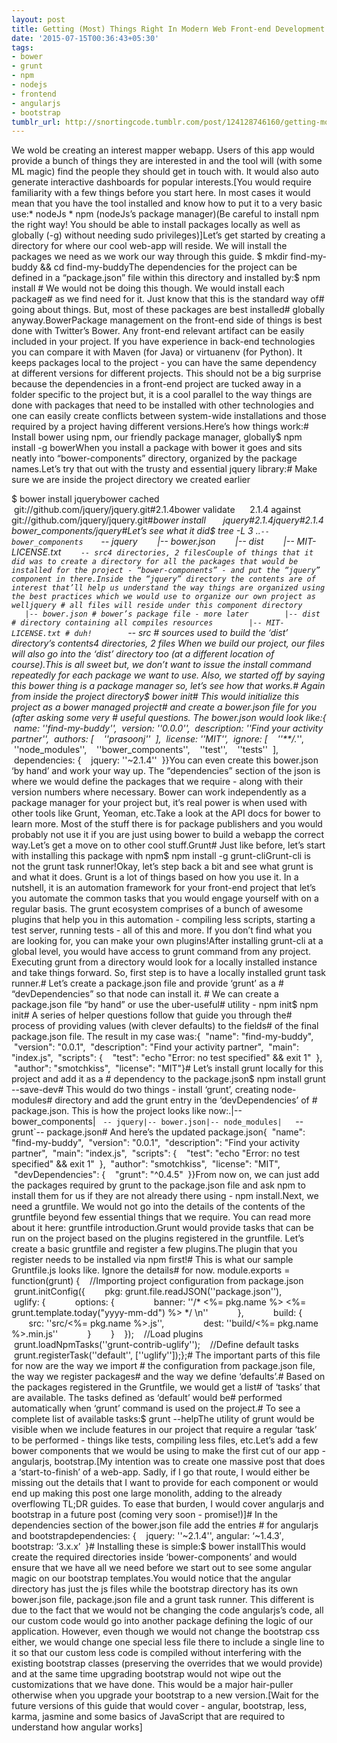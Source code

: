 ```yaml
---
layout: post
title: Getting (Most) Things Right In Modern Web Front-end Development.
date: '2015-07-15T00:36:43+05:30'
tags:
- bower
- grunt
- npm
- nodejs
- frontend
- angularjs
- bootstrap
tumblr_url: http://snortingcode.tumblr.com/post/124128746160/getting-most-things-right-in-modern-web
---
```

We wold be creating an interest mapper webapp. Users of this app 
would provide a bunch of things they are interested in and the tool will
 (with some ML magic) find the people they should get in touch with. It 
would also auto generate interactive dashboards for popular interests.[You
 would require familiarity with a few things before you start here. In 
most cases it would mean that you have the tool installed and know how 
to put it to a very basic use:* nodeJs * npm (nodeJs’s package manager)(Be careful to install npm the right way! You should be able to install packages locally as well as globally (-g) without needing sudo privileges)]Let’s
 get started by creating a directory for where our cool web-app will 
reside. We will install the packages we need as we work our way through 
this guide. $ mkdir find-my-buddy && cd find-my-buddyThe dependencies for the project can be defined in a “package.json” file within this directory and installed by:$ npm install # We would not be doing this though. We would install each package# as we find need for it. Just know that this is the standard way of# going about things. But, most of these packages are best installed# globally anyway.BowerPackage management on the front-end side of things is best done with Twitter’s Bower. Any front-end relevant artifact can be easily included in your project. If you have experience in back-end technologies you can compare it with Maven (for Java) or virtuanenv (for Python). It keeps packages local to the project - you can have the same dependency at different versions for different projects. This should not be a big surprise because the dependencies in a front-end project are tucked away in a folder specific to the project but, it is a cool parallel to the way things are done with packages that need to be installed with other technologies and one can easily create conflicts between system-wide installations and those required by a project having different versions.Here’s how things work:# Install bower using npm, our friendly package manager, globally$ npm install -g bowerWhen you install a package with bower it goes and sits neatly into “bower-components” directory, organized by the package names.Let’s try that out with the trusty and essential jquery library:# Make sure we are inside the project directory we created earlier

$ bower install jquerybower cached        git://github.com/jquery/jquery.git#2.1.4bower validate      2.1.4 against git://github.com/jquery/jquery.git#*bower install       jquery#2.1.4jquery#2.1.4 bower_components/jquery#Let’s see what it did$ tree -L 3 ..`-- bower_components    `-- jquery        |-- bower.json        |-- dist        |-- MIT-LICENSE.txt        `-- src4 directories, 2 filesCouple of things that it did was to create a directory for all the packages that would be installed for the project - “bower-components” - and put the “jquery” component in there.Inside the “jquery” directory the contents are of interest that’ll help us understand the way things are organized using the best practices which we would use to organize our own project as welljquery # all files will reside under this component directory        |-- bower.json # bower’s package file - more later        |-- dist # directory containing all compiles resources        |-- MIT-LICENSE.txt # duh!        `-- src # sources used to build the ‘dist’ directory’s contents4 directories, 2 files When we build our project, our files will also go into the ‘dist’ directory too (at a different location of course).This is all sweet but, we don’t want to issue the install command repeatedly for each package we want to use. Also, we started off by saying this bower thing is a package manager so, let’s see how that works.# Again from inside the project directory$ bower init# This would initialize this project as a bower managed project# and create a bower.json file for you (after asking some very # useful questions. The bower.json would look like:{  name: ''find-my-buddy'',  version: ''0.0.0'',  description: ''Find your activity partner'',  authors: [    ''prasoonj''  ],  license: ''MIT'',  ignore: [    ''**/.*'',    ''node_modules'',    ''bower_components'',    ''test'',    ''tests''  ],  dependencies: {    jquery: ''~2.1.4''  }}You can even create this bower.json ‘by hand’ and work your way up. The “dependencies” section of the json is where we would define the packages that we require - along with their version numbers where necessary. Bower can work independently as a package manager for your project but, it’s real power is when used with other tools like Grunt, Yeoman, etc.Take a look at the API docs for bower to learn more. Most of the stuff there is for package publishers and you would probably not use it if you are just using bower to build a webapp the correct way.Let’s get a move on to other cool stuff.Grunt# Just like before, let’s start with installing this package with npm$ npm install -g grunt-cliGrunt-cli is not the grunt task runner!Okay, let’s step back a bit and see what grunt is and what it does. Grunt is a lot of things based on how you use it. In a nutshell, it is an automation framework for your front-end project that let’s you automate the common tasks that you would engage yourself with on a regular basis. The grunt ecosystem comprises of a bunch of awesome plugins that help you in this automation - compiling less scripts, starting a test server, running tests - all of this and more. If you don’t find what you are looking for, you can make your own plugins!After installing grunt-cli at a global level, you would have access to grunt command from any project. Executing grunt from a directory would look for a locally installed instance and take things forward. So, first step is to have a locally installed grunt task runner.# Let’s create a package.json file and provide ‘grunt’ as a # “devDependencies” so that node can install it. # We can create a package.json file “by hand” or use the uber-useful# utility - npm init$ npm init# A series of helper questions follow that guide you through the# process of providing values (with clever defaults) to the fields# of the final package.json file. The result in my case was:{  "name": "find-my-buddy",  "version": "0.0.1",  "description": "Find your activity partner",  "main": "index.js",  "scripts": {    "test": "echo \"Error: no test specified\" && exit 1"  },  "author": "smotchkiss",  "license": "MIT"}# Let’s install grunt locally for this project and add it as a # dependency to the package.json$ npm install grunt --save-dev# This would do two things - install ‘grunt’, creating node-modules# directory and add the grunt entry in the ‘devDependencies’ of # package.json. This is how the project looks like now:.|-- bower_components|   `-- jquery|-- bower.json|-- node_modules|   `-- grunt`-- package.json# And here’s the updated package.json{  "name": "find-my-buddy",  "version": "0.0.1",  "description": "Find your activity partner",  "main": "index.js",  "scripts": {    "test": "echo \"Error: no test specified\" && exit 1"  },  "author": "smotchkiss",  "license": "MIT",  "devDependencies": {    "grunt": "^0.4.5"  }}From now on, we can just add the packages required by grunt to the package.json file and ask npm to install them for us if they are not already there using - npm install.Next, we need a gruntfile. We would not go into the details of the contents of the gruntfile beyond few essential things that we require. You can read more about it here: gruntfile introduction.Grunt would provide tasks that can be run on the project based on the plugins registered in the gruntfile. Let’s create a basic gruntfile and register a few plugins.The plugin that you register needs to be installed via npm first!# This is what our sample Gruntfile.js looks like. Ignore the details# for now. module.exports = function(grunt) {    //Importing project configuration from package.json    grunt.initConfig({        pkg: grunt.file.readJSON(''package.json''),        uglify: {            options: {                banner: ''/* <%= pkg.name %> <%= grunt.template.today("yyyy-mm-dd") %> */ \n''            },            build: {                src: ''src/<%= pkg.name %>.js'',                dest: ''build/<%= pkg.name %>.min.js''            }        }    });    //Load plugins    grunt.loadNpmTasks(''grunt-contrib-uglify'');    //Define default tasks    grunt.registerTask(''default'', [''uglify'']);};# The important parts of this file for now are the way we import # the configuration from package.json file, the way we register packages# and the way we define ‘defaults’.# Based on the packages registered in the Gruntfile, we would get a list# of ‘tasks’ that are available. The tasks defined as ‘default’ would be# performed automatically when ‘grunt’ command is used on the project.# To see a complete list of available tasks:$ grunt --helpThe utility of grunt would be visible when we include features in our project that require a regular ‘task’ to be performed - things like tests, compiling less files, etc.Let’s add a few bower components that we would be using to make the first cut of our app - angularjs, bootstrap.[My intention was to create one massive post that does a ‘start-to-finish’ of a web-app. Sadly, if I go that route, I would either be missing out the details that I want to provide for each component or would end up making this post one large monolith, adding to the already overflowing TL;DR guides. To ease that burden, I would cover angularjs and bootstrap in a future post (coming very soon - promise!)]# In the dependencies section of the bower.json file add the entries # for angularjs and bootstrapdependencies: {    jquery: ''~2.1.4'',    angular: ‘~1.4.3′,    bootstrap: ‘3.x.x’  }# Installing these is simple:$ bower installThis would create the required directories inside ‘bower-components’ and would ensure that we have all we need before we start out to see some angular magic on our bootstrap templates.You would notice that the angular directory has just the js files while the bootstrap directory has its own bower.json file, package.json file and a grunt task runner. This different is due to the fact that we would not be changing the code angularjs’s code, all our custom code would go into another package defining the logic of our application. However, even though we would not change the bootstrap css either, we would change one special less file there to include a single line to it so that our custom less code is compiled without interfering with the existing bootstrap classes (preserving the overrides that we would provide) and at the same time upgrading bootstrap would not wipe out the customizations that we have done. This would be a major hair-puller otherwise when you upgrade your bootstrap to a new version.[Wait for the future versions of this guide that would cover - angular, bootstrap, less, karma, jasmine and some basics of JavaScript that are required to understand how angular works]
